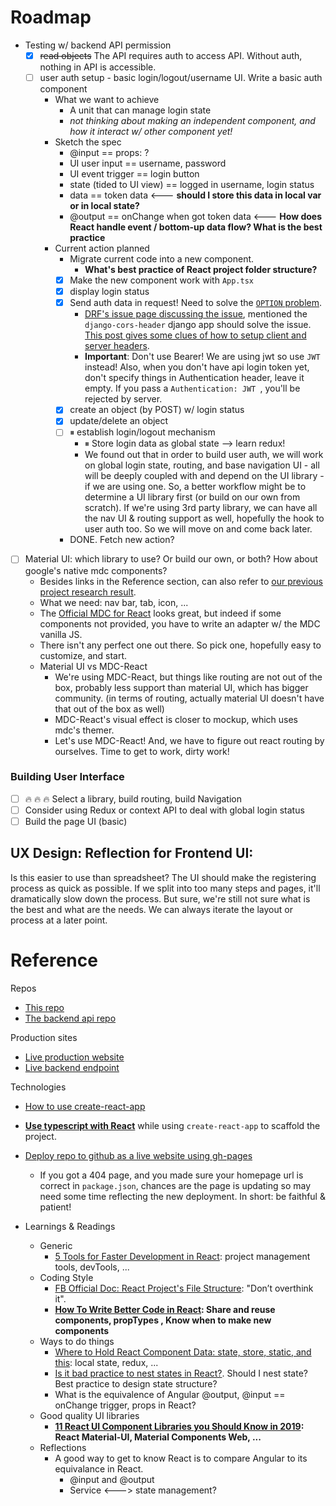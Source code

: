 # Roadmap

- Testing w/ backend API permission
    - [x] ~~read objects~~ The API requires auth to access API. Without auth, nothing in API is accessible.
    - [ ] user auth setup - basic login/logout/username UI. Write a basic auth component
        - What we want to achieve
            - A unit that can manage login state
            - *not thinking about making an independent component, and how it interact w/ other component yet!*
        - Sketch the spec
            - @input == props: ?
            - UI user input == username, password
            - UI event trigger == login button
            - state (tided to UI view) == logged in username, login status
            - data == token data <--- **should I store this data in local var or in local state?**
            - @output == onChange when got token data <--- **How does React handle event / bottom-up data flow? What is the best practice**
        - Current action planned
            - Migrate current code into a new component.
                -  **What's best practice of React project folder structure?**
            - [x] Make the new component work with `App.tsx`
            - [x] display login status
            - [x] Send auth data in request! Need to solve the [`OPTION` problem](https://stackoverflow.com/questions/45557941/401-error-jwt-token-not-found-using-fetch).
                - [DRF's issue page discussing the issue](https://github.com/encode/django-rest-framework/issues/5616), mentioned the `django-cors-header` django app should solve the issue. [This post gives some clues of how to setup client and server headers](https://medium.com/@xinganwang/a-practical-guide-to-cors-51e8fd329a1f).
                - **Important**: Don't use Bearer! We are using jwt so use `JWT` instead! Also, when you don't have api login token yet, don't specify things in Authentication header, leave it empty. If you pass a `Authentication: JWT `, you'll be rejected by server.
            - [x] create an object (by POST) w/ login status
            - [x] update/delete an object
            - [ ] ⏸ <Component Design> establish login/logout mechanism
                - ⏸ Store login data as global state --> learn redux!
                - We found out that in order to build user auth, we will work on global login state, routing, and base navigation UI - all will be deeply coupled with and depend on the UI library - if we are using one. So, a better workflow might be to determine a UI library first (or build on our own from scratch). If we're using 3rd party library, we can have all the nav UI & routing support as well, hopefully the hook to user auth too. So we will move on and come back later.
            - DONE. Fetch new action?
- [ ] Material UI: which library to use? Or build our own, or both? How about google's native mdc components?
    - Besides links in the Reference section, can also refer to [our previous project research result](https://github.com/rivernews/si649-data-learn-viz-sort-public).
    - What we need: nav bar, tab, icon, ...
    - The [Official MDC for React](https://github.com/material-components/material-components-web-react/tree/master) looks great, but indeed if some components not provided, you have to write an adapter w/ the MDC vanilla JS.
    - There isn't any perfect one out there. So pick one, hopefully easy to customize, and start.
    - Material UI vs MDC-React
        - We're using MDC-React, but things like routing are not out of the box, probably less support than material UI, which has bigger community. (in terms of routing, actually material UI doesn't have that out of the box as well)
        - MDC-React's visual effect is closer to mockup, which uses mdc's themer.
        - Let's use MDC-React! And, we have to figure out react routing by ourselves. Time to get to work, dirty work!

### Building User Interface

- [ ] 🔥 🔥 🔥 Select a library, build routing, build Navigation
- [ ] Consider using Redux or context API to deal with global login status
- [ ] Build the page UI (basic)

## UX Design: Reflection for Frontend UI: 

Is this easier to use than spreadsheet? The UI should make the registering process as quick as possible. If we split into too many steps and pages, it'll dramatically slow down the process.
But sure, we're still not sure what is the best and what are the needs. We can always iterate the layout or process at a later point.

# Reference

Repos
- [This repo](https://github.com/rivernews/appl-tracky-spa)
- [The backend api repo](https://github.com/rivernews/appl-tracky-spa)

Production sites
- [Live production website](https://rivernews.github.io/appl-tracky-spa/)
- [Live backend endpoint](https://appl-tracky-api-https.shaungc.com/)

Technologies

- [How to use create-react-app](https://github.com/facebook/create-react-app)
- [**Use typescript with React**](https://alligator.io/react/typescript-with-react/#create-react-app-and-typescript) while using `create-react-app` to scaffold the project.
- [Deploy repo to github as a live website using gh-pages](https://github.com/gitname/react-gh-pages)
    - If you got a 404 page, and you made sure your homepage url is correct in `package.json`, chances are the page is updating so may need some time reflecting the new deployment. In short: be faithful & patient!

- Learnings & Readings
    - Generic
        - [5 Tools for Faster Development in React](https://blog.bitsrc.io/5-tools-for-faster-development-in-react-676f134050f2): project management tools, devTools, ...
    - Coding Style
        - [FB Official Doc: React Project's File Structure](https://reactjs.org/docs/faq-structure.html): "Don’t overthink it".
        - **[How To Write Better Code in React](https://blog.bitsrc.io/how-to-write-better-code-in-react-best-practices-b8ca87d462b0): Share and reuse components, propTypes , Know when to make new components**
    - Ways to do things
        - [Where to Hold React Component Data: state, store, static, and this](https://medium.freecodecamp.org/where-do-i-belong-a-guide-to-saving-react-component-data-in-state-store-static-and-this-c49b335e2a00): local state, redux, ...
        - [Is it bad practice to nest states in React?](https://stackoverflow.com/questions/51427445/is-it-bad-practice-to-nest-states-in-react). Should I nest state? Best practice to design state structure?
        - What is the equivalence of Angular @output, @input == onChange trigger, props in React?
    - Good quality UI libraries
        - **[11 React UI Component Libraries you Should Know in 2019](https://blog.bitsrc.io/11-react-component-libraries-you-should-know-178eb1dd6aa4): React Material-UI, Material Components Web, ...**
    - Reflections
        - A good way to get to know React is to compare Angular to its equivalance in React.
            - @input and @output
            - Service <---> state management?